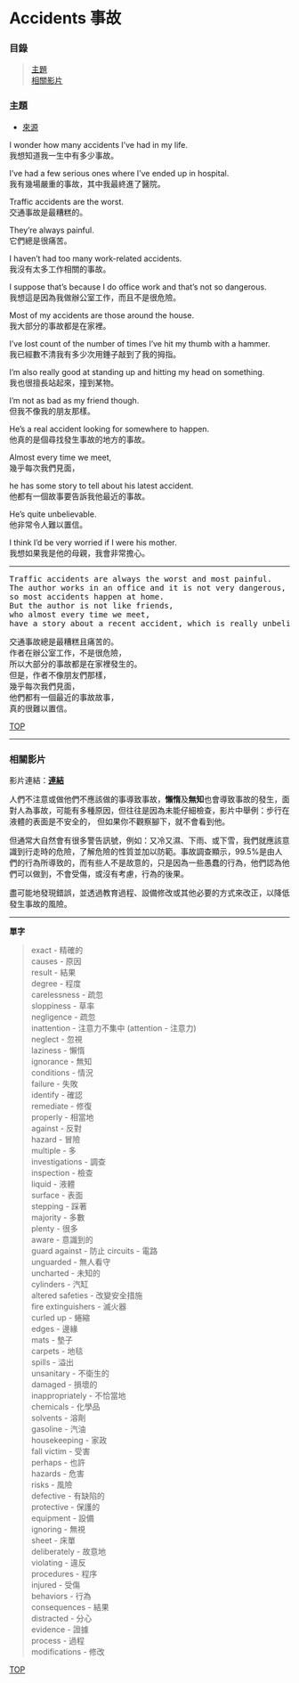 # Accidents  事故

### 目錄
> [主題](#主題)  
> [相關影片](#相關影片)    

### **主題**

- [來源](https://listenaminute.com/a/accidents.html)

I wonder how many accidents I’ve had in my life.                            
我想知道我一生中有多少事故。

I’ve had a few serious ones where I’ve ended up in hospital.                
我有幾場嚴重的事故，其中我最終進了醫院。

Traffic accidents are the worst.                                            
交通事故是最糟糕的。

They’re always painful.                                                     
它們總是很痛苦。

I haven’t had too many work-related accidents.                              
我沒有太多工作相關的事故。

I suppose that’s because I do office work and that’s not so dangerous.      
我想這是因為我做辦公室工作，而且不是很危險。

Most of my accidents are those around the house.                            
我大部分的事故都是在家裡。

I’ve lost count of the number of times I’ve hit my thumb with a hammer.     
我已經數不清我有多少次用錘子敲到了我的拇指。

I’m also really good at standing up and hitting my head on something.       
我也很擅長站起來，撞到某物。

I’m not as bad as my friend though.                                         
但我不像我的朋友那樣。

He’s a real accident looking for somewhere to happen.                       
他真的是個尋找發生事故的地方的事故。

Almost every time we meet,                                                  
幾乎每次我們見面，  

he has some story to tell about his latest accident.                        
他都有一個故事要告訴我他最近的事故。

He’s quite unbelievable.                                                    
他非常令人難以置信。

I think I’d be very worried if I were his mother.                           
我想如果我是他的母親，我會非常擔心。

---
<pre>
Traffic accidents are always the worst and most painful. 
The author works in an office and it is not very dangerous, 
so most accidents happen at home. 
But the author is not like friends,
who almost every time we meet, 
have a story about a recent accident, which is really unbelievable. </pre>
<pre>
交通事故總是最糟糕且痛苦的。
作者在辦公室工作，不是很危險，
所以大部分的事故都是在家裡發生的。
但是，作者不像朋友們那樣，
幾乎每次我們見面，
他們都有一個最近的事故故事，
真的很難以置信。
</pre>

[TOP](#accidents--事故)

---

### **相關影片**

影片連結：[**連結**](https://youtu.be/jlxXahD0ZDU)


人們不注意或做他們不應該做的事導致事故，**懶惰**及**無知**也會導致事故的發生，面對人為事故，可能有多種原因，但往往是因為未能仔細檢查，影片中舉例：步行在液體的表面是不安全的，
但如果你不觀察腳下，就不會看到他。  

但通常大自然會有很多警告訊號，例如：又冷又濕、下雨、或下雪，我們就應該意識到行走時的危險，了解危險的性質並加以防範。事故調查顯示，99.5%是由人們的行為所導致的，而有些人不是故意的，只是因為一些愚蠢的行為，他們認為他們可以做到，不會受傷，或沒有考慮，行為的後果。  

盡可能地發現錯誤，並透過教育過程、設備修改或其他必要的方式來改正，以降低發生事故的風險。

---

**單字**

> exact - 精確的  
> causes - 原因  
> result - 結果  
> degree - 程度  
> carelessness - 疏忽  
> sloppiness - 草率  
> negligence - 疏忽  
> inattention - 注意力不集中 (attention - 注意力)  
> neglect - 忽視  
> laziness - 懶惰  
> ignorance - 無知  
> conditions - 情況  
> failure - 失敗  
> identify - 確認  
> remediate - 修復  
> properly - 相當地  
> against - 反對  
> hazard - 冒險  
> multiple - 多  
> investigations - 調查  
> inspection - 檢查  
> liquid - 液體  
> surface - 表面   
> stepping - 踩著  
> majority - 多數  
> plenty - 很多  
> aware - 意識到的  
> guard against - 防止
> circuits - 電路  
> unguarded - 無人看守  
> uncharted - 未知的  
> cylinders - 汽缸  
> altered safeties - 改變安全措施  
> fire extinguishers - 滅火器  
> curled up - 蜷縮  
> edges - 邊緣  
> mats - 墊子  
> carpets - 地毯  
> spills - 溢出  
> unsanitary - 不衛生的  
> damaged - 損壞的  
> inappropriately - 不恰當地  
> chemicals - 化學品  
> solvents - 溶劑  
> gasoline - 汽油  
> housekeeping - 家政  
> fall victim - 受害  
> perhaps - 也許  
> hazards - 危害  
> risks - 風險  
> defective - 有缺陷的  
> protective - 保護的  
> equipment - 設備  
> ignoring - 無視  
> sheet - 床單  
> deliberately - 故意地  
> violating - 違反  
> procedures - 程序  
> injured - 受傷  
> behaviors - 行為  
> consequences - 結果  
> distracted - 分心  
> evidence - 證據  
> process - 過程  
> modifications - 修改  

[TOP](#accidents--事故)